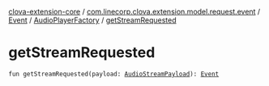 [clova-extension-core](../../../index.md) / [com.linecorp.clova.extension.model.request.event](../../index.md) / [Event](../index.md) / [AudioPlayerFactory](index.md) / [getStreamRequested](./get-stream-requested.md)

# getStreamRequested

`fun getStreamRequested(payload: `[`AudioStreamPayload`](../../../com.linecorp.clova.extension.model.payload/-audio-stream-payload/index.md)`): `[`Event`](../index.md)